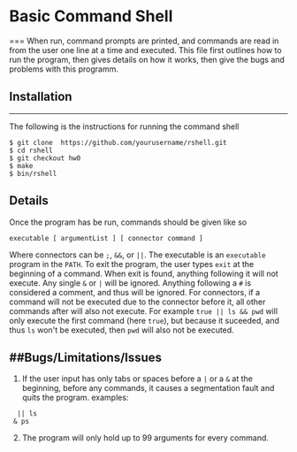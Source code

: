 # Basic Command Shell
===
When run, command prompts are printed, and commands are read in from the user one line at a time and executed.
This file first outlines how to run the program, then gives details on how it works, then give the bugs and problems with this programm.

## Installation
---
The following is the instructions for running the command shell
```
$ git clone  https://github.com/yourusername/rshell.git
$ cd rshell
$ git checkout hw0
$ make
$ bin/rshell
```

## Details
Once the program has be run, commands should be given like so
```
executable [ argumentList ] [ connector command ]
```
Where connectors can be `;`, `&&`, or `||`.
The executable is an `executable` program in the `PATH`.
To exit the program, the user types `exit` at the beginning of a command.
When exit is found, anything following it will not execute.
Any single `&` or `|` will be ignored.
Anything following a `#` is considered a comment, and thus will be ignored.
For connectors, if a command will not be executed due to the connector before it, all other commands after will also not execute.
For example
`true || ls && pwd`
will only execute the first command (here `true`),
but because it suceeded, and thus `ls` won't be executed,
then `pwd` will also not be executed.


##Bugs/Limitations/Issues
---
1. If the user input has only tabs or spaces before a `|` or a `&` at the beginning, before any commands, it causes a segmentation fault and quits the program.
examples:
```
  || ls
 & ps
```

2. The program will only hold up to 99 arguments for every command.





